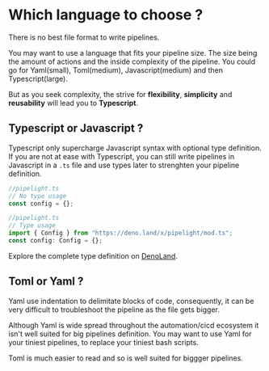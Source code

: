# Which language to choose ?

There is no best file format to write pipelines.

You may want to use a language that fits your pipeline size.
The size being the amount of actions and the inside complexity of the pipeline.
You could go for Yaml(small), Toml(medium), Javascript(medium) and then Typescript(large).

But as you seek complexity, the strive for **flexibility**, **simplicity** and **reusability** will lead you to **Typescript**.

## Typescript or Javascript ?

Typescript only supercharge Javascript syntax with optional type definition.
If you are not at ease with Typescript, you can still write pipelines in Javascript in a `.ts` file
and use types later to strenghten your pipeline definition.

```ts
//pipelight.ts
// No type usage
const config = {};
```

```ts
//pipelight.ts
// Type usage
import { Config } from "https://deno.land/x/pipelight/mod.ts";
const config: Config = {};
```

Explore the complete type definition on [DenoLand](https://deno.land/x/pipelight/mod.ts).

## Toml or Yaml ?

Yaml use indentation to delimitate blocks of code, consequently,
it can be very difficult to troubleshoot the pipeline as the file gets bigger.

Although Yaml is wide spread throughout the automation/cicd ecosystem it isn't well suited
for big pipelines definition.
You may want to use Yaml for your tiniest pipelines, to replace your tiniest bash scripts.

Toml is much easier to read and so is well suited for biggger pipelines.
